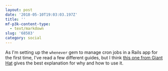 ```yaml
---
layout: post
date: '2018-05-10T19:03:03.197Z'
title: ''
mf-p3k-content-type:
  - text/markdown
slug: '68583'
category: social
---
```

As I&#39;m setting up the `whenever` gem to manage cron jobs in a Rails app for the first time, I&#39;ve read a few different guides, but I think [this one from Giant Hat](https://gianthatworks.com/blog/using-the-whenever-gem-in-your-rails-app/) gives the best explanation for why and how to use it.

